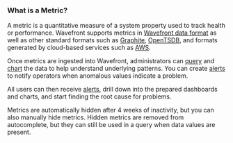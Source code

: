 ### What is a Metric?

A metric is a quantitative measure of a system property used to track health or performance. Wavefront supports metrics
in [Wavefront data format](https://docs.wavefront.com/wavefront_data_format.html) as well as other standard formats such as [Graphite](https://graphite.readthedocs.io/en/latest/index.html),  [OpenTSDB](http://opentsdb.net/docs/build/html/user_guide/writing), and formats generated by cloud-based services
such as [AWS](https://docs.wavefront.com/integrations_aws_metrics.html).

Once metrics are ingested into Wavefront, administrators can [query](https://docs.wavefront.com/query_language_getting_started.html) and
[chart](https://docs.wavefront.com/ui_charts.html) the data to help understand underlying patterns. You can create
[alerts](https://docs.wavefront.com/alerts_manage.html) to notify operators when anomalous values indicate a problem.

All users can then receive [alerts](https://docs.wavefront.com/alerts.html), drill down into the prepared dashboards and charts, and start finding the root cause for problems.

Metrics are automatically hidden after 4 weeks of inactivity, but you can also manually hide metrics. Hidden metrics are removed from autocomplete, but they can still be used in a query when data values are present.
